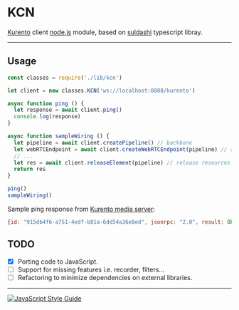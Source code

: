 # KCN #

[Kurento](https://www.kurento.org) client [node.js](https://nodejs.org) module, based on [suldashi](https://github.com/suldashi/kcl) typescript libray.

---
## Usage
```js
const classes = require('./lib/kcn')

let client = new classes.KCN('ws://localhost:8888/kurento')

async function ping () {
  let response = await client.ping()
  console.log(response)
}

async function sampleWiring () {
  let pipeline = await client.createPipeline() // backbone
  let webRTCEndpoint = await client.createWebRTCEndpoint(pipeline) // add user
  // ...
  let res = await client.releaseElement(pipeline) // release resources
  return res
}

ping()
sampleWiring()
```

Sample ping response from [Kurento media server](https://github.com/Kurento/kurento-media-server):
```js
{id: "915db4f6-a751-4edf-b81a-6dd54a36e8ed", jsonrpc: "2.0", result: Object}
```

## TODO

- [x] Porting code to JavaScript.
- [ ] Support for missing features i.e. recorder, filters...
- [ ] Refactoring to minimize dependencies on external libraries.

---

[![JavaScript Style Guide](https://cdn.rawgit.com/standard/standard/master/badge.svg)](https://standardjs.com)